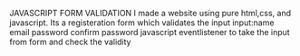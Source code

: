 JAVASCRIPT FORM VALIDATION 
    I made a website using pure html,css, and javascript. Its a registeration form which validates the input
input:name
      email
      password
      confirm password
javascript eventlistener to take the input from form and check the validity 

      
